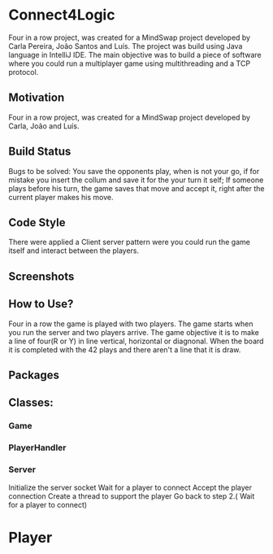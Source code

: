 # Connect4Logic

Four in a row project, was created for a MindSwap project developed by Carla Pereira, João Santos and Luís.
The project was build using Java language in IntelliJ IDE.
The main objective was to build a piece of software where you could run a multiplayer game using multithreading and a TCP protocol.

## Motivation

Four in a row project, was created for a MindSwap project developed by Carla, João and Luís.

## Build Status

Bugs to be solved:
You save the opponents play, when is not your go, if for mistake you insert the collum and save it for the your turn it self;
If someone plays before his turn, the game saves that move and accept it, right after the current player makes his move.


## Code Style
There were applied a Client server pattern were you could run the game itself and interact between the players.

## Screenshots



## How to Use?

Four in a row the game is played with two players. The game starts when you run the server and two players arrive.
The game objective it is to make a line of four(R or Y) in line vertical, horizontal or diagnonal.
When the board it is completed with the 42 plays and there aren't a line that it is draw.

## Packages

## Classes:
### Game
### PlayerHandler
### Server
Initialize the server socket
Wait for a player to connect
Accept the player connection
Create a thread to support the player
Go back to step 2.( Wait for a player to connect)
# Player

